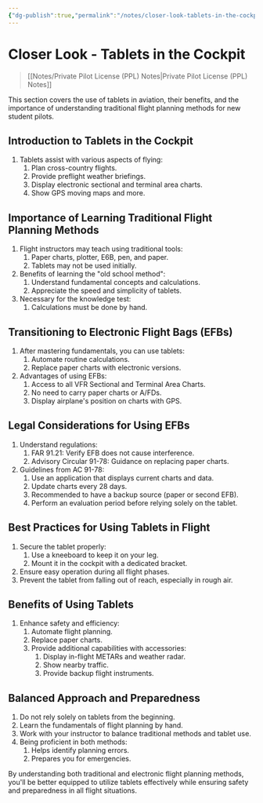 ```yaml
---
{"dg-publish":true,"permalink":"/notes/closer-look-tablets-in-the-cockpit/","title":"Closer Look - Tablets in the Cockpit","tags":["aviation","classnotes","closer-look"]}
---
```



# Closer Look - Tablets in the Cockpit
> [[Notes/Private Pilot License (PPL) Notes\|Private Pilot License (PPL) Notes]]

This section covers the use of tablets in aviation, their benefits, and the importance of understanding traditional flight planning methods for new student pilots.

## Introduction to Tablets in the Cockpit
1. Tablets assist with various aspects of flying:
    1. Plan cross-country flights.
    2. Provide preflight weather briefings.
    3. Display electronic sectional and terminal area charts.
    4. Show GPS moving maps and more.

## Importance of Learning Traditional Flight Planning Methods
1. Flight instructors may teach using traditional tools:
    1. Paper charts, plotter, E6B, pen, and paper.
    2. Tablets may not be used initially.
2. Benefits of learning the "old school method":
    1. Understand fundamental concepts and calculations.
    2. Appreciate the speed and simplicity of tablets.
3. Necessary for the knowledge test:
    1. Calculations must be done by hand.

## Transitioning to Electronic Flight Bags (EFBs)
1. After mastering fundamentals, you can use tablets:
    1. Automate routine calculations.
    2. Replace paper charts with electronic versions.
2. Advantages of using EFBs:
    1. Access to all VFR Sectional and Terminal Area Charts.
    2. No need to carry paper charts or A/FDs.
    3. Display airplane's position on charts with GPS.

## Legal Considerations for Using EFBs
1. Understand regulations:
    1. FAR 91.21: Verify EFB does not cause interference.
    2. Advisory Circular 91-78: Guidance on replacing paper charts.
2. Guidelines from AC 91-78:
    1. Use an application that displays current charts and data.
    2. Update charts every 28 days.
    3. Recommended to have a backup source (paper or second EFB).
    4. Perform an evaluation period before relying solely on the tablet.

## Best Practices for Using Tablets in Flight
1. Secure the tablet properly:
    1. Use a kneeboard to keep it on your leg.
    2. Mount it in the cockpit with a dedicated bracket.
2. Ensure easy operation during all flight phases.
3. Prevent the tablet from falling out of reach, especially in rough air.

## Benefits of Using Tablets
1. Enhance safety and efficiency:
    1. Automate flight planning.
    2. Replace paper charts.
    3. Provide additional capabilities with accessories:
        1. Display in-flight METARs and weather radar.
        2. Show nearby traffic.
        3. Provide backup flight instruments.

## Balanced Approach and Preparedness
1. Do not rely solely on tablets from the beginning.
2. Learn the fundamentals of flight planning by hand.
3. Work with your instructor to balance traditional methods and tablet use.
4. Being proficient in both methods:
    1. Helps identify planning errors.
    2. Prepares you for emergencies.

By understanding both traditional and electronic flight planning methods, you'll be better equipped to utilize tablets effectively while ensuring safety and preparedness in all flight situations.